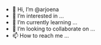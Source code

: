 - 👋 Hi, I’m @arjoena
- 👀 I’m interested in ...
- 🌱 I’m currently learning ...
- 💞️ I’m looking to collaborate on ...
- 📫 How to reach me ...

<!---
arjoena/arjoena is a ✨ special ✨ repository because its `README.md` (this file) appears on your GitHub profile.
You can click the Preview link to take a look at your changes.
--->
